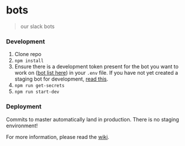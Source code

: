 # bots
> our slack bots

### Development
1. Clone repo
2. `npm install`
3. Ensure there is a development token present for the bot you want to work on ([bot list here](https://bocoup.slack.com/apps/manage/A0F7YS25R-bots)) in your `.env` file. If you have not yet created a staging bot for development, [read this](https://github.com/bocoup/bots/wiki/Creating-a-Bocoup-Bot#working-with-an-existing-bot).
4. `npm run get-secrets`
5. `npm run start-dev`

### Deployment
Commits to master automatically land in production. There is no staging environment!


For more information, please read the [wiki](https://github.com/bocoup/bots/wiki).
